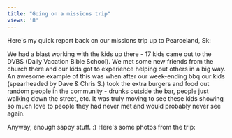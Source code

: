 ```yaml
---
title: "Going on a missions trip"
views: '8'
---
```

<p>Here's my quick report back on our missions trip up to Pearceland, Sk:</p>
<p>We had a blast working with the kids up there - 17 kids came out to the DVBS (Daily Vacation Bible School). We met some new friends from the church there and our kids got to experience helping out others in a big way. An awesome example of this was when after our week-ending bbq our kids (spearheaded by Dave &amp; Chris S.) took the extra burgers and food out random people in the community - drunks outside the bar, people just walking down the street, etc. It was truly moving to see these kids showing so much love to people they had never met and would probably never see again.</p>
<p>Anyway, enough sappy stuff. :) Here's some photos from the trip:</p>
